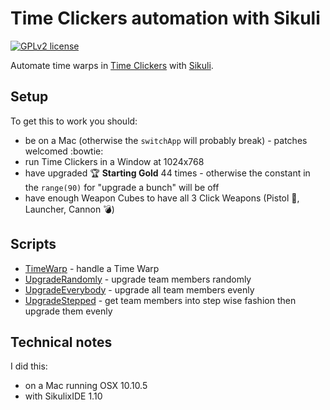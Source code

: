 # Time Clickers automation with Sikuli

[![GPLv2 license](https://img.shields.io/badge/License-GPLv2-blue.svg)](https://github.com/chicks-net/time_clickers_sikuli/blob/master/LICENSE)

Automate time warps in [Time Clickers](http://store.steampowered.com/app/385770/) with [Sikuli](http://www.sikuli.org/).

## Setup

To get this to work you should:

* be on a Mac (otherwise the `switchApp` will probably break) - patches welcomed :bowtie:
* run Time Clickers in a Window at 1024x768
* have upgraded :trophy: **Starting Gold** 44 times - otherwise the constant in the `range(90)` for "upgrade a bunch" will be off
* have enough Weapon Cubes to have all 3 Click Weapons (Pistol :gun:, Launcher, Cannon :bomb:)

## Scripts

* [TimeWarp](https://rawgit.com/chicks-net/time_clickers_sikuli/master/TimeWarp.sikuli/TimeWarp.html) - handle a Time Warp
* [UpgradeRandomly](https://rawgit.com/chicks-net/time_clickers_sikuli/master/UpgradeRandomly.sikuli/UpgradeRandomly.html) - upgrade team members randomly
* [UpgradeEverybody](https://rawgit.com/chicks-net/time_clickers_sikuli/master/UpgradeEverybody.sikuli/UpgradeEverybody.html) - upgrade all team members evenly
* [UpgradeStepped](https://rawgit.com/chicks-net/time_clickers_sikuli/master/UpgradeStepped.sikuli/UpgradeStepped.html) - get team members into step wise fashion then upgrade them evenly

## Technical notes

I did this:

* on a Mac running OSX 10.10.5
* with SikulixIDE 1.10
